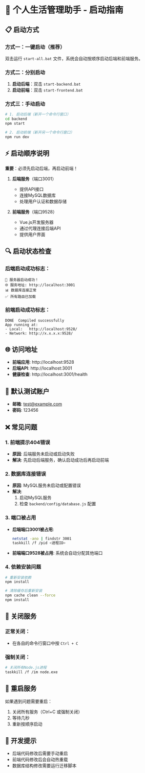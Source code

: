 # 🚀 个人生活管理助手 - 启动指南

## 📋 启动方式

### 方式一：一键启动（推荐）
双击运行 `start-all.bat` 文件，系统会自动按顺序启动后端和前端服务。

### 方式二：分别启动
1. **启动后端**：双击 `start-backend.bat`
2. **启动前端**：双击 `start-frontend.bat`

### 方式三：手动启动
```bash
# 1. 启动后端（新开一个命令行窗口）
cd backend
npm start

# 2. 启动前端（新开另一个命令行窗口）
npm run dev
```

## ⚡ 启动顺序说明

**重要**：必须先启动后端，再启动前端！

1. **后端服务**（端口3001）
   - 提供API接口
   - 连接MySQL数据库
   - 处理用户认证和数据存储

2. **前端服务**（端口9528）
   - Vue.js开发服务器
   - 通过代理连接后端API
   - 提供用户界面

## 🔍 启动状态检查

### 后端启动成功标志：
```
🚀 服务器启动成功！
🌐 服务地址: http://localhost:3001
📊 数据库连接正常
✅ 所有路由已加载
```

### 前端启动成功标志：
```
DONE  Compiled successfully
App running at:
- Local:   http://localhost:9528/
- Network: http://x.x.x.x:9528/
```

## 🌐 访问地址

- **前端应用**: http://localhost:9528
- **后端API**: http://localhost:3001
- **健康检查**: http://localhost:3001/health

## 🔐 默认测试账户

- **邮箱**: test@example.com
- **密码**: 123456

## ❌ 常见问题

### 1. 前端提示404错误
- **原因**: 后端服务未启动或启动失败
- **解决**: 先启动后端服务，确认启动成功后再启动前端

### 2. 数据库连接错误
- **原因**: MySQL服务未启动或配置错误
- **解决**: 
  1. 启动MySQL服务
  2. 检查 `backend/config/database.js` 配置

### 3. 端口被占用
- **后端端口3001被占用**:
  ```bash
  netstat -ano | findstr 3001
  taskkill /f /pid <进程ID>
  ```
- **前端端口9528被占用**: 系统会自动分配其他端口

### 4. 依赖安装问题
```bash
# 重新安装依赖
npm install

# 清除缓存后重新安装
npm cache clean --force
npm install
```

## 🛑 关闭服务

### 正常关闭：
- 在各自的命令行窗口中按 `Ctrl + C`

### 强制关闭：
```bash
# 关闭所有Node.js进程
taskkill /f /im node.exe
```

## 🔄 重启服务

如果遇到问题需要重启：
1. 关闭所有服务（Ctrl+C 或强制关闭）
2. 等待几秒
3. 重新按顺序启动

## 📝 开发提示

- 后端代码修改后需要手动重启
- 前端代码修改后会自动热重载
- 数据库结构修改需要运行迁移脚本 